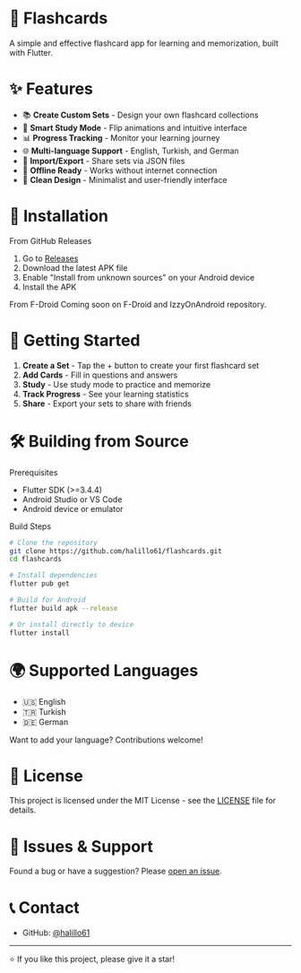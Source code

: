 # 🎯 Flashcards

A simple and effective flashcard app for learning and memorization, built with Flutter.

# ✨ Features

- 📚 **Create Custom Sets** - Design your own flashcard collections
- 🔄 **Smart Study Mode** - Flip animations and intuitive interface
- 📊 **Progress Tracking** - Monitor your learning journey
- 🌐 **Multi-language Support** - English, Turkish, and German
- 💾 **Import/Export** - Share sets via JSON files
- 📱 **Offline Ready** - Works without internet connection
- 🎨 **Clean Design** - Minimalist and user-friendly interface

# 📱 Installation

From GitHub Releases
1. Go to [Releases](https://github.com/halillo61/flashcards/releases)
2. Download the latest APK file
3. Enable "Install from unknown sources" on your Android device
4. Install the APK

From F-Droid
Coming soon on F-Droid and IzzyOnAndroid repository.

# 🚀 Getting Started

1. **Create a Set** - Tap the + button to create your first flashcard set
2. **Add Cards** - Fill in questions and answers
3. **Study** - Use study mode to practice and memorize
4. **Track Progress** - See your learning statistics
5. **Share** - Export your sets to share with friends

# 🛠️ Building from Source

Prerequisites
- Flutter SDK (>=3.4.4)
- Android Studio or VS Code
- Android device or emulator

Build Steps
```bash
# Clone the repository
git clone https://github.com/halillo61/flashcards.git
cd flashcards

# Install dependencies
flutter pub get

# Build for Android
flutter build apk --release

# Or install directly to device
flutter install
```
# 🌍 Supported Languages

- 🇺🇸 English
- 🇹🇷 Turkish
- 🇩🇪 German

Want to add your language? Contributions welcome!

# 📄 License

This project is licensed under the MIT License - see the [LICENSE](LICENSE) file for details.

# 🐛 Issues & Support

Found a bug or have a suggestion? Please [open an issue](https://github.com/halillo61/flashcards/issues).

# 📞 Contact

- GitHub: [@halillo61](https://github.com/halillo61)

---

⭐ If you like this project, please give it a star!

